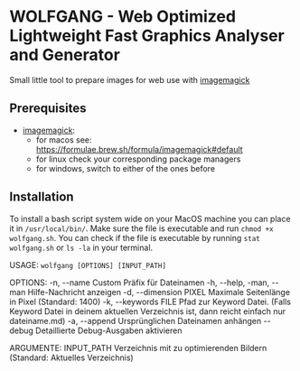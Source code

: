 # WOLFGANG - Web Optimized Lightweight Fast Graphics Analyser and Generator

Small little tool to prepare images for web use with [imagemagick](https://imagemagick.org/)

## Prerequisites

- [imagemagick](https://imagemagick.org/):
  - for macos see: <https://formulae.brew.sh/formula/imagemagick#default>
  - for linux check your corresponding package managers
  - for windows, switch to either of the ones before

## Installation

To install a bash script system wide on your MacOS machine you can place it in `/usr/local/bin/`.
Make sure the file is executable and run `chmod +x wolfgang.sh`. You can check if the file is executable by running `stat wolfgang.sh` or `ls -la` in your terminal.

USAGE: `wolfgang [OPTIONS] [INPUT_PATH]`

OPTIONS:
-n, --name Custom Präfix für Dateinamen
-h, --help, -man, --man Hilfe-Nachricht anzeigen
-d, --dimension PIXEL Maximale Seitenlänge in Pixel (Standard: 1400)
-k, --keywords FILE Pfad zur Keyword Datei.
(Falls Keyword Datei in deinem aktuellen Verzeichnis ist,
dann reicht einfach nur dateiname.md)
-a, --append Ursprünglichen Dateinamen anhängen
--debug Detaillierte Debug-Ausgaben aktivieren

ARGUMENTE:
INPUT_PATH Verzeichnis mit zu optimierenden Bildern
(Standard: Aktuelles Verzeichnis)
